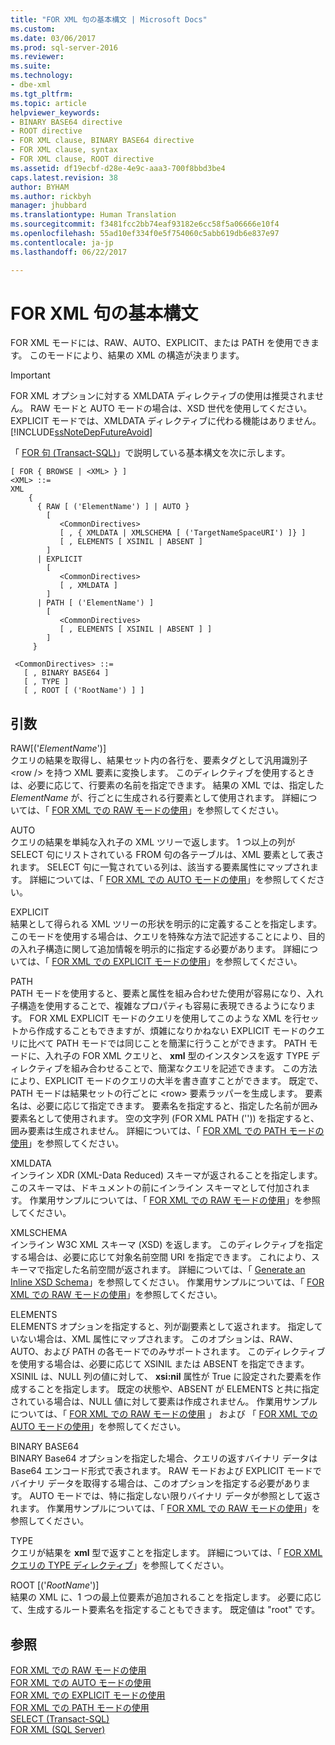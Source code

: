 ```yaml
---
title: "FOR XML 句の基本構文 | Microsoft Docs"
ms.custom: 
ms.date: 03/06/2017
ms.prod: sql-server-2016
ms.reviewer: 
ms.suite: 
ms.technology:
- dbe-xml
ms.tgt_pltfrm: 
ms.topic: article
helpviewer_keywords:
- BINARY BASE64 directive
- ROOT directive
- FOR XML clause, BINARY BASE64 directive
- FOR XML clause, syntax
- FOR XML clause, ROOT directive
ms.assetid: df19ecbf-d28e-4e9c-aaa3-700f8bbd3be4
caps.latest.revision: 38
author: BYHAM
ms.author: rickbyh
manager: jhubbard
ms.translationtype: Human Translation
ms.sourcegitcommit: f3481fcc2bb74eaf93182e6cc58f5a06666e10f4
ms.openlocfilehash: 55ad10ef334f0e5f754060c5abb619db6e837e97
ms.contentlocale: ja-jp
ms.lasthandoff: 06/22/2017

---
```

# <a name="basic-syntax-of-the-for-xml-clause"></a>FOR XML 句の基本構文
  FOR XML モードには、RAW、AUTO、EXPLICIT、または PATH を使用できます。 このモードにより、結果の XML の構造が決まります。  
  
> [!IMPORTANT]  
>  FOR XML オプションに対する XMLDATA ディレクティブの使用は推奨されません。 RAW モードと AUTO モードの場合は、XSD 世代を使用してください。 EXPLICIT モードでは、XMLDATA ディレクティブに代わる機能はありません。 [!INCLUDE[ssNoteDepFutureAvoid](../../includes/ssnotedepfutureavoid-md.md)]  
  
 「 [FOR 句 (Transact-SQL)](../../t-sql/queries/select-for-clause-transact-sql.md)」で説明している基本構文を次に示します。  
  
```  
[ FOR { BROWSE | <XML> } ]  
<XML> ::=  
XML   
    {   
      { RAW [ ('ElementName') ] | AUTO }   
        [   
           <CommonDirectives>   
           [ , { XMLDATA | XMLSCHEMA [ ('TargetNameSpaceURI') ]} ]   
           [ , ELEMENTS [ XSINIL | ABSENT ]   
        ]  
      | EXPLICIT   
        [   
           <CommonDirectives>   
           [ , XMLDATA ]   
        ]  
      | PATH [ ('ElementName') ]   
        [   
           <CommonDirectives>   
           [ , ELEMENTS [ XSINIL | ABSENT ] ]  
        ]  
     }   
  
 <CommonDirectives> ::=   
   [ , BINARY BASE64 ]  
   [ , TYPE ]  
   [ , ROOT [ ('RootName') ] ]  
```  
  
## <a name="arguments"></a>引数  
 RAW[('*ElementName*')]  
 クエリの結果を取得し、結果セット内の各行を、要素タグとして汎用識別子 \<row /> を持つ XML 要素に変換します。 このディレクティブを使用するときは、必要に応じて、行要素の名前を指定できます。 結果の XML では、指定した *ElementName* が、行ごとに生成される行要素として使用されます。 詳細については、「 [FOR XML での RAW モードの使用](../../relational-databases/xml/use-raw-mode-with-for-xml.md)」を参照してください。  
  
 AUTO  
 クエリの結果を単純な入れ子の XML ツリーで返します。 1 つ以上の列が SELECT 句にリストされている FROM 句の各テーブルは、XML 要素として表されます。 SELECT 句に一覧されている列は、該当する要素属性にマップされます。 詳細については、「 [FOR XML での AUTO モードの使用](../../relational-databases/xml/use-auto-mode-with-for-xml.md)」を参照してください。  
  
 EXPLICIT  
 結果として得られる XML ツリーの形状を明示的に定義することを指定します。 このモードを使用する場合は、クエリを特殊な方法で記述することにより、目的の入れ子構造に関して追加情報を明示的に指定する必要があります。 詳細については、「 [FOR XML での EXPLICIT モードの使用](../../relational-databases/xml/use-explicit-mode-with-for-xml.md)」を参照してください。  
  
 PATH  
 PATH モードを使用すると、要素と属性を組み合わせた使用が容易になり、入れ子構造を使用することで、複雑なプロパティも容易に表現できるようになります。 FOR XML EXPLICIT モードのクエリを使用してこのような XML を行セットから作成することもできますが、煩雑になりかねない EXPLICIT モードのクエリに比べて PATH モードでは同じことを簡潔に行うことができます。 PATH モードに、入れ子の FOR XML クエリと、 **xml** 型のインスタンスを返す TYPE ディレクティブを組み合わせることで、簡潔なクエリを記述できます。 この方法により、EXPLICIT モードのクエリの大半を書き直すことができます。 既定で、PATH モードは結果セットの行ごとに \<row> 要素ラッパーを生成します。 要素名は、必要に応じて指定できます。 要素名を指定すると、指定した名前が囲み要素名として使用されます。 空の文字列 (FOR XML PATH ('')) を指定すると、囲み要素は生成されません。 詳細については、「 [FOR XML での PATH モードの使用](../../relational-databases/xml/use-path-mode-with-for-xml.md)」を参照してください。  
  
 XMLDATA  
 インライン XDR (XML-Data Reduced) スキーマが返されることを指定します。 このスキーマは、ドキュメントの前にインライン スキーマとして付加されます。 作業用サンプルについては、「 [FOR XML での RAW モードの使用](../../relational-databases/xml/use-raw-mode-with-for-xml.md)」を参照してください。  
  
 XMLSCHEMA  
 インライン W3C XML スキーマ (XSD) を返します。 このディレクティブを指定する場合は、必要に応じて対象名前空間 URI を指定できます。 これにより、スキーマで指定した名前空間が返されます。 詳細については、「 [Generate an Inline XSD Schema](../../relational-databases/xml/generate-an-inline-xsd-schema.md)」を参照してください。 作業用サンプルについては、「 [FOR XML での RAW モードの使用](../../relational-databases/xml/use-raw-mode-with-for-xml.md)」を参照してください。  
  
 ELEMENTS  
 ELEMENTS オプションを指定すると、列が副要素として返されます。 指定していない場合は、XML 属性にマップされます。 このオプションは、RAW、AUTO、および PATH の各モードでのみサポートされます。 このディレクティブを使用する場合は、必要に応じて XSINIL または ABSENT を指定できます。 XSINIL は、NULL 列の値に対して、 **xsi:nil** 属性が True に設定された要素を作成することを指定します。 既定の状態や、ABSENT が ELEMENTS と共に指定されている場合は、NULL 値に対して要素は作成されません。 作業用サンプルについては、「 [FOR XML での RAW モードの使用](../../relational-databases/xml/use-raw-mode-with-for-xml.md) 」 および 「 [FOR XML での AUTO モードの使用](../../relational-databases/xml/use-auto-mode-with-for-xml.md)」を参照してください。  
  
 BINARY BASE64  
 BINARY Base64 オプションを指定した場合、クエリの返すバイナリ データは Base64 エンコード形式で表されます。 RAW モードおよび EXPLICIT モードでバイナリ データを取得する場合は、このオプションを指定する必要があります。 AUTO モードでは、特に指定しない限りバイナリ データが参照として返されます。 作業用サンプルについては、「 [FOR XML での RAW モードの使用](../../relational-databases/xml/use-raw-mode-with-for-xml.md)」を参照してください。  
  
 TYPE  
 クエリが結果を **xml** 型で返すことを指定します。 詳細については、「 [FOR XML クエリの TYPE ディレクティブ](../../relational-databases/xml/type-directive-in-for-xml-queries.md)」を参照してください。  
  
 ROOT [('*RootName*')]  
 結果の XML に、1 つの最上位要素が追加されることを指定します。 必要に応じて、生成するルート要素名を指定することもできます。 既定値は "root" です。  
  
## <a name="see-also"></a>参照  
 [FOR XML での RAW モードの使用](../../relational-databases/xml/use-raw-mode-with-for-xml.md)   
 [FOR XML での AUTO モードの使用](../../relational-databases/xml/use-auto-mode-with-for-xml.md)   
 [FOR XML での EXPLICIT モードの使用](../../relational-databases/xml/use-explicit-mode-with-for-xml.md)   
 [FOR XML での PATH モードの使用](../../relational-databases/xml/use-path-mode-with-for-xml.md)   
 [SELECT &#40;Transact-SQL&#41;](../../t-sql/queries/select-transact-sql.md)   
 [FOR XML &#40;SQL Server&#41;](../../relational-databases/xml/for-xml-sql-server.md)  
  
  
